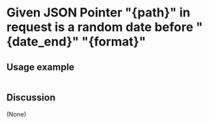
Given JSON Pointer "{path}" in request is a random date before "{date_end}" "{format}"
=============================================================================================================

Usage example
-------------

```
```

Discussion
----------

(None)